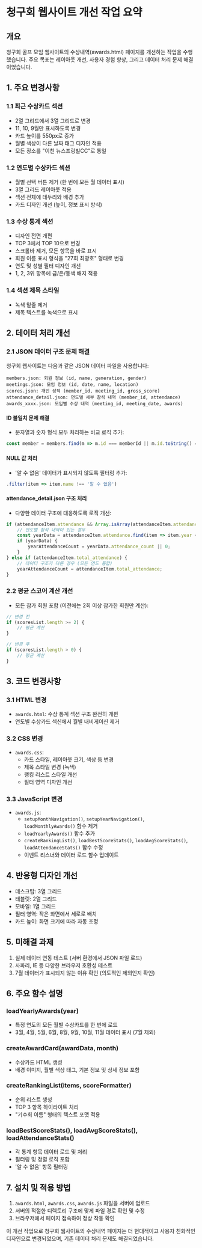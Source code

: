 # 청구회 웹사이트 개선 작업 요약

## 개요
청구회 골프 모임 웹사이트의 수상내역(awards.html) 페이지를 개선하는 작업을 수행했습니다. 주요 목표는 레이아웃 개선, 사용자 경험 향상, 그리고 데이터 처리 문제 해결이었습니다.

## 1. 주요 변경사항

### 1.1 최근 수상카드 섹션
- 2열 그리드에서 3열 그리드로 변경
- 11, 10, 9월만 표시하도록 변경
- 카드 높이를 550px로 증가
- 월별 색상이 다른 날짜 태그 디자인 적용
- 모든 장소를 "이천 뉴스프링빌CC"로 통일

### 1.2 연도별 수상카드 섹션
- 월별 선택 버튼 제거 (한 번에 모든 월 데이터 표시)
- 3열 그리드 레이아웃 적용
- 섹션 전체에 테두리와 배경 추가
- 카드 디자인 개선 (높이, 정보 표시 방식)

### 1.3 수상 통계 섹션
- 디자인 전면 개편
- TOP 3에서 TOP 10으로 변경
- 스크롤바 제거, 모든 항목을 바로 표시
- 회원 이름 표시 형식을 "27회 최광호" 형태로 변경
- 연도 및 성별 필터 디자인 개선
- 1, 2, 3위 항목에 금/은/동색 배지 적용

### 1.4 섹션 제목 스타일
- 녹색 밑줄 제거
- 제목 텍스트를 녹색으로 표시

## 2. 데이터 처리 개선

### 2.1 JSON 데이터 구조 문제 해결
청구회 웹사이트는 다음과 같은 JSON 데이터 파일을 사용합니다:

```
members.json: 회원 정보 (id, name, generation, gender)
meetings.json: 모임 정보 (id, date, name, location)
scores.json: 개인 성적 (member_id, meeting_id, gross_score)
attendance_detail.json: 연도별 세부 참석 내역 (member_id, attendance)
awards_xxxx.json: 모임별 수상 내역 (meeting_id, meeting_date, awards)
```

#### ID 불일치 문제 해결
- 문자열과 숫자 형식 모두 처리하는 비교 로직 추가:
```javascript
const member = members.find(m => m.id === memberId || m.id.toString() === memberId.toString());
```

#### NULL 값 처리
- '알 수 없음' 데이터가 표시되지 않도록 필터링 추가:
```javascript
.filter(item => item.name !== '알 수 없음')
```

#### attendance_detail.json 구조 처리
- 다양한 데이터 구조에 대응하도록 로직 개선:
```javascript
if (attendanceItem.attendance && Array.isArray(attendanceItem.attendance)) {
    // 연도별 참석 내역이 있는 경우
    const yearData = attendanceItem.attendance.find(item => item.year === parseInt(year));
    if (yearData) {
        yearAttendanceCount = yearData.attendance_count || 0;
    }
} else if (attendanceItem.total_attendance) {
    // 데이터 구조가 다른 경우 (모든 연도 통합)
    yearAttendanceCount = attendanceItem.total_attendance;
}
```

### 2.2 평균 스코어 계산 개선
- 모든 참가 회원 포함 (이전에는 2회 이상 참가한 회원만 계산):
```javascript
// 변경 전
if (scoresList.length >= 2) {
    // 평균 계산
}

// 변경 후
if (scoresList.length > 0) {
    // 평균 계산
}
```

## 3. 코드 변경사항

### 3.1 HTML 변경
- `awards.html`: 수상 통계 섹션 구조 완전히 개편
- 연도별 수상카드 섹션에서 월별 내비게이션 제거

### 3.2 CSS 변경
- `awards.css`: 
  - 카드 스타일, 레이아웃 크기, 색상 등 변경
  - 제목 스타일 변경 (녹색)
  - 랭킹 리스트 스타일 개선
  - 필터 영역 디자인 개선

### 3.3 JavaScript 변경
- `awards.js`:
  - `setupMonthNavigation()`, `setupYearNavigation()`, `loadMonthlyAwards()` 함수 제거
  - `loadYearlyAwards()` 함수 추가
  - `createRankingList()`, `loadBestScoreStats()`, `loadAvgScoreStats()`, `loadAttendanceStats()` 함수 수정
  - 이벤트 리스너와 데이터 로드 함수 업데이트

## 4. 반응형 디자인 개선
- 데스크탑: 3열 그리드
- 태블릿: 2열 그리드
- 모바일: 1열 그리드
- 필터 영역: 작은 화면에서 세로로 배치
- 카드 높이: 화면 크기에 따라 자동 조정

## 5. 미해결 과제
1. 실제 데이터 연동 테스트 (서버 환경에서 JSON 파일 로드)
2. 사파리, IE 등 다양한 브라우저 호환성 테스트
3. 7월 데이터가 표시되지 않는 이유 확인 (의도적인 제외인지 확인)

## 6. 주요 함수 설명

### loadYearlyAwards(year)
- 특정 연도의 모든 월별 수상카드를 한 번에 로드
- 3월, 4월, 5월, 6월, 8월, 9월, 10월, 11월 데이터 표시 (7월 제외)

### createAwardCard(awardData, month)
- 수상카드 HTML 생성
- 배경 이미지, 월별 색상 태그, 기본 정보 및 상세 정보 포함

### createRankingList(items, scoreFormatter)
- 순위 리스트 생성
- TOP 3 항목 하이라이트 처리
- "기수회 이름" 형태의 텍스트 포맷 적용

### loadBestScoreStats(), loadAvgScoreStats(), loadAttendanceStats()
- 각 통계 항목 데이터 로드 및 처리
- 필터링 및 정렬 로직 포함
- '알 수 없음' 항목 필터링

## 7. 설치 및 적용 방법
1. `awards.html`, `awards.css`, `awards.js` 파일을 서버에 업로드
2. 서버의 적절한 디렉토리 구조에 맞게 파일 경로 확인 및 수정
3. 브라우저에서 페이지 접속하여 정상 작동 확인

이 개선 작업으로 청구회 웹사이트의 수상내역 페이지는 더 현대적이고 사용자 친화적인 디자인으로 변경되었으며, 기존 데이터 처리 문제도 해결되었습니다.
